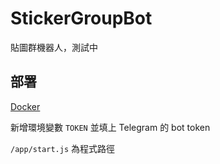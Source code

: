 # StickerGroupBot
貼圖群機器人，測試中
## 部署
[Docker](https://registry.hub.docker.com/u/gnehs/stickergroupbot)

新增環境變數 `TOKEN` 並填上 Telegram 的 bot token

`/app/start.js` 為程式路徑
